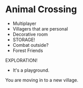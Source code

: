 # Animal Crossing
- Multiplayer
- Villagers that are personal
- Decorative room
- STORAGE!
- Combat outside?
- Forest Friends

EXPLORATION!
- It's a playground.

You are moving in to a new village.


